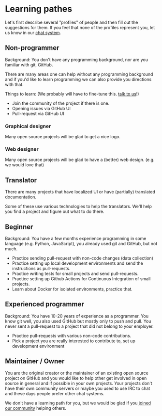 # Learning pathes

Let's first describe several "profiles" of people and then fill out the suggestions for them.
If you feel that none of the profiles represent you, let us know in our [chat system](/chat).

## Non-programmer

Background: You don't have any programming background, nor are you familiar with git, GitHub.

There are many areas one can help without any programming background and if you'd like to learn programming we can also provide you directions with that.

Things to learn: (We probably will have to fine-tune this. [talk to us](/chat)!)

* Join the community of the project if there is one.
* Opening issues via GitHub UI
* Pull-request via GitHub UI

### Graphical designer

Many open source projects will be glad to get a nice logo.

### Web designer

Many open source projects will be glad to have a (better) web design. (e.g. we would love that)

## Translator

There are many projects that have localized UI or have (partially) translated documentation.

Some of these use various technologies to help the translators. We'll help you find a project and figure out what to do there.

## Beginner

Background: You have a few months experience programming in some language (e.g. Python, JavaScript), you already used git and GitHub, but not much.

* Practice sending pull-request with non-code changes (data collection)
* Practice setting up local development environments and send the instructions as pull-requests.
* Practice writing tests for small projects and send pull-requests.
* Practice setting up Github Actions for Continuous Integration of small projects.
* Learn about Docker for isolated environments, practice that.

## Experienced programmer

Background: You have 10-20 years of experience as a programmer. You know git well, you also used GitHub but mostly only to push and pull.
You never sent a pull-request to a project that did not belong to your employer.

* Practice pull-requests with various non-code contributions.
* Pick a project you are really interested to contribute to, set up development environment


## Maintainer / Owner

You are the original creator or the maintainer of an existing open source project on GitHub and you would like to help other get involved
in open source in general and if possible in your own projects. Your projects don't have their own community servers
or maybe you used to use IRC to chat and these days people prefer other chat systems.

We don't have a learning path for you, but we would be glad if you [joined our community](/chat) helping others.


